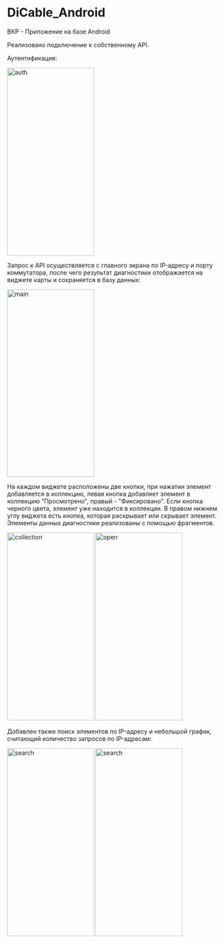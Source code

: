 # DiCable_Android

ВКР - Приложение на базе Android

Реализовано подключение к собственному API.

Аутентификация:

<img height="438.75" width="202.5" alt="auth" src="https://user-images.githubusercontent.com/72875986/172069704-3fba7500-fa25-4931-9f82-f7ecb6425ba2.jpg">

Запрос к API осуществляется с главного экрана по IP-адресу и порту коммутатора, после чего результат диагностики отображается на виджете карты и сохраняется в базу данных: 

<img height="438.75" width="202.5" alt="main" src="https://user-images.githubusercontent.com/72875986/172069750-da39e15b-ba36-41c8-a9cf-4d0ad8626508.jpg">

На каждом виджете расположены две кнопки, при нажатии элемент добавляется в коллекцию, левая кнопка добавляет элемент в коллекцию "Просмотрено", правый - "Фиксировано".
Если кнопка черного цвета, элемент уже находится в коллекции. В правом нижнем углу виджета есть кнопка, которая раскрывает или скрывает элемент. Элементы данных диагностики реализованы с помощью фрагментов.

<img height="438.75" width="202.5" alt="collection" src="https://user-images.githubusercontent.com/72875986/172069833-5c57ccfd-2b0d-44d5-93ba-221cc1725591.jpg">   <img height="438.75" width="202.5" alt="open" src="https://user-images.githubusercontent.com/72875986/172069847-357bbe02-0faa-43e8-8464-7ca50ab7a28e.jpg">

Добавлен также поиск элементов по IP-адресу и небольшой график, считающий количество запросов по IP-адресам:

<img height="438.75" width="202.5" alt="search" src="https://user-images.githubusercontent.com/72875986/172069882-7d9ab136-8c3a-4506-9301-d27ee656792a.jpg">   <img height="438.75" width="202.5" alt="search" src="https://user-images.githubusercontent.com/72875986/172071047-53f4de2b-3019-4ab1-b652-800ccb0f8123.jpg">
